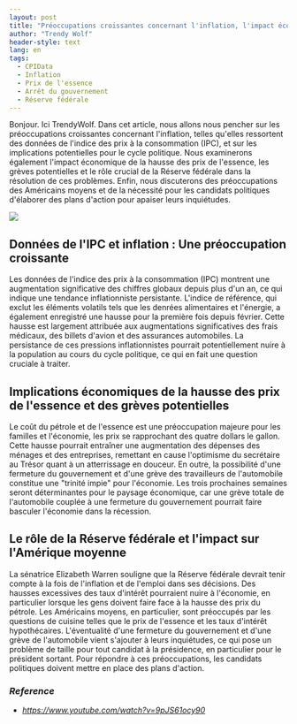 ```yaml
---
layout: post
title: "Préoccupations croissantes concernant l'inflation, l'impact économique de la hausse des prix de l'essence et la prise en compte des inquiétudes des Américains moyens"
author: "Trendy Wolf"
header-style: text
lang: en
tags:
  - CPIData
  - Inflation
  - Prix de l'essence
  - Arrêt du gouvernement
  - Réserve fédérale
---
```


Bonjour. Ici TrendyWolf. Dans cet article, nous allons nous pencher sur les préoccupations croissantes concernant l'inflation, telles qu'elles ressortent des données de l'indice des prix à la consommation (IPC), et sur les implications potentielles pour le cycle politique. Nous examinerons également l'impact économique de la hausse des prix de l'essence, les grèves potentielles et le rôle crucial de la Réserve fédérale dans la résolution de ces problèmes. Enfin, nous discuterons des préoccupations des Américains moyens et de la nécessité pour les candidats politiques d'élaborer des plans d'action pour apaiser leurs inquiétudes.

<img
    src="https://i.ytimg.com/vi/9pJS61ocy90/hqdefault.jpg"
/>


## Données de l'IPC et inflation : Une préoccupation croissante
Les données de l'indice des prix à la consommation (IPC) montrent une augmentation significative des chiffres globaux depuis plus d'un an, ce qui indique une tendance inflationniste persistante. L'indice de référence, qui exclut les éléments volatils tels que les denrées alimentaires et l'énergie, a également enregistré une hausse pour la première fois depuis février. Cette hausse est largement attribuée aux augmentations significatives des frais médicaux, des billets d'avion et des assurances automobiles. La persistance de ces pressions inflationnistes pourrait potentiellement nuire à la population au cours du cycle politique, ce qui en fait une question cruciale à traiter.

## Implications économiques de la hausse des prix de l'essence et des grèves potentielles
Le coût du pétrole et de l'essence est une préoccupation majeure pour les familles et l'économie, les prix se rapprochant des quatre dollars le gallon. Cette hausse pourrait entraîner une augmentation des dépenses des ménages et des entreprises, remettant en cause l'optimisme du secrétaire au Trésor quant à un atterrissage en douceur. En outre, la possibilité d'une fermeture du gouvernement et d'une grève des travailleurs de l'automobile constitue une "trinité impie" pour l'économie. Les trois prochaines semaines seront déterminantes pour le paysage économique, car une grève totale de l'automobile couplée à une fermeture du gouvernement pourrait faire basculer l'économie dans la récession.

## Le rôle de la Réserve fédérale et l'impact sur l'Amérique moyenne
La sénatrice Elizabeth Warren souligne que la Réserve fédérale devrait tenir compte à la fois de l'inflation et de l'emploi dans ses décisions. Des hausses excessives des taux d'intérêt pourraient nuire à l'économie, en particulier lorsque les gens doivent faire face à la hausse des prix du pétrole. Les Américains moyens, en particulier, sont préoccupés par les questions de cuisine telles que le prix de l'essence et les taux d'intérêt hypothécaires. L'éventualité d'une fermeture du gouvernement et d'une grève de l'automobile vient s'ajouter à leurs inquiétudes, ce qui pose un problème de taille pour tout candidat à la présidence, en particulier pour le président sortant. Pour répondre à ces préoccupations, les candidats politiques doivent mettre en place des plans d'action.


### _Reference_
- _https://www.youtube.com/watch?v=9pJS61ocy90_

